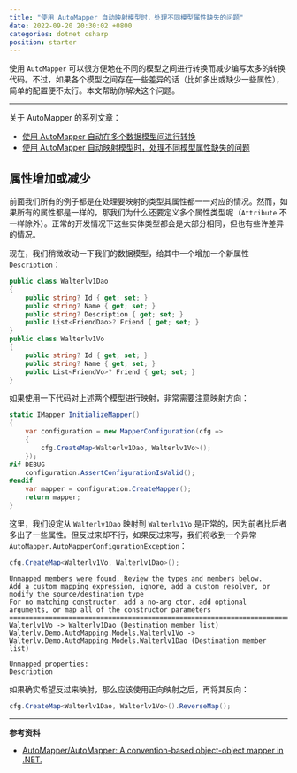 ```yaml
---
title: "使用 AutoMapper 自动映射模型时，处理不同模型属性缺失的问题"
date: 2022-09-20 20:30:02 +0800
categories: dotnet csharp
position: starter
---
```


使用 `AutoMapper` 可以很方便地在不同的模型之间进行转换而减少编写太多的转换代码。不过，如果各个模型之间存在一些差异的话（比如多出或缺少一些属性），简单的配置便不太行。本文帮助你解决这个问题。

---

关于 AutoMapper 的系列文章：

- [使用 AutoMapper 自动在多个数据模型间进行转换](/post/convert-models-using-auto-mapper)
- [使用 AutoMapper 自动映射模型时，处理不同模型属性缺失的问题](/post/convert-models-using-auto-mapper-with-property-missing)

<div id="toc"></div>

## 属性增加或减少

前面我们所有的例子都是在处理要映射的类型其属性都一一对应的情况。然而，如果所有的属性都是一样的，那我们为什么还要定义多个属性类型呢（`Attribute` 不一样除外）。正常的开发情况下这些实体类型都会是大部分相同，但也有些许差异的情况。

现在，我们稍微改动一下我们的数据模型，给其中一个增加一个新属性 `Description`：

```csharp
public class Walterlv1Dao
{
    public string? Id { get; set; }
    public string? Name { get; set; }
    public string? Description { get; set; }
    public List<FriendDao>? Friend { get; set; }
}
public class Walterlv1Vo
{
    public string? Id { get; set; }
    public string? Name { get; set; }
    public List<FriendVo>? Friend { get; set; }
}
```

如果使用一下代码对上述两个模型进行映射，非常需要注意映射方向：

```csharp
static IMapper InitializeMapper()
{
    var configuration = new MapperConfiguration(cfg =>
    {
        cfg.CreateMap<Walterlv1Dao, Walterlv1Vo>();
    });
#if DEBUG
    configuration.AssertConfigurationIsValid();
#endif
    var mapper = configuration.CreateMapper();
    return mapper;
}
```

这里，我们设定从 `Walterlv1Dao` 映射到 `Walterlv1Vo` 是正常的，因为前者比后者多出了一些属性。但反过来却不行，如果反过来写，我们将收到一个异常 `AutoMapper.AutoMapperConfigurationException`：

```csharp
cfg.CreateMap<Walterlv1Vo, Walterlv1Dao>();
```

```
Unmapped members were found. Review the types and members below.
Add a custom mapping expression, ignore, add a custom resolver, or modify the source/destination type
For no matching constructor, add a no-arg ctor, add optional arguments, or map all of the constructor parameters
==============================================================================================
Walterlv1Vo -> Walterlv1Dao (Destination member list)
Walterlv.Demo.AutoMapping.Models.Walterlv1Vo -> Walterlv.Demo.AutoMapping.Models.Walterlv1Dao (Destination member list)

Unmapped properties:
Description
```

如果确实希望反过来映射，那么应该使用正向映射之后，再将其反向：

```csharp
cfg.CreateMap<Walterlv1Dao, Walterlv1Vo>().ReverseMap();
```

---

**参考资料**

- [AutoMapper/AutoMapper: A convention-based object-object mapper in .NET.](https://github.com/AutoMapper/AutoMapper)
